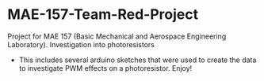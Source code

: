 # MAE-157-Team-Red-Project
Project for MAE 157 (Basic Mechanical and Aerospace Engineering Laboratory). Investigation into photoresistors

- This includes several arduino sketches that were used to create the data to investigate PWM effects on a photoresistor. Enjoy!
